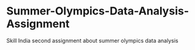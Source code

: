 # Summer-Olympics-Data-Analysis-Assignment
Skill India second assignment about summer olympics data analysis
